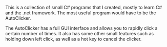 This is a collection of small C# programs that I created, mostly to learn C# and the .net framework. The most useful program would have to be the AutoClicker.

The AutoClicker has a full GUI interface and allows you to rapidly click a certain number of times. It also has some other small features such as holding down left click, as well as a hot key to cancel the clicker.
